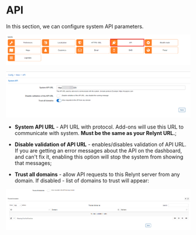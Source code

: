 API
============
In this section, we can configure system API parameters.

![icon](icon.png)

![api](api.png)

* **System API URL** - API URL with protocol. Add-ons will use this URL to communicate with system. **Must be the same as your Relynt URL.**;

* **Disable validation of API URL** - enables/disables validation of API URL. If you are getting an error messages about the API on the dashboard, and can't fix it, enabling this option will stop the system from showing that messages;

* **Trust all domains** - allow API requests to this Relynt server from any domain. If disabled -  list of domains to trust will appear:

![domains](domain_list.png)
